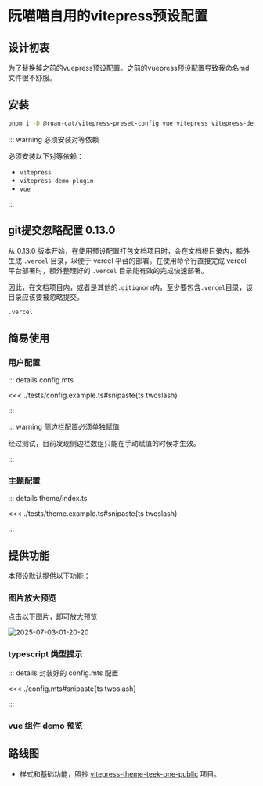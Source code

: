 # 阮喵喵自用的vitepress预设配置

## 设计初衷

为了替换掉之前的vuepress预设配置。之前的vuepress预设配置导致我命名md文件很不舒服。

## 安装

```bash
pnpm i -D @ruan-cat/vitepress-preset-config vue vitepress vitepress-demo-plugin
```

::: warning 必须安装对等依赖

必须安装以下对等依赖：

- `vitepress`
- `vitepress-demo-plugin`
- `vue`

:::

## git提交忽略配置 <Badge type="tip">0.13.0</Badge>

从 0.13.0 版本开始，在使用预设配置打包文档项目时，会在文档根目录内，额外生成 `.vercel` 目录，以便于 vercel 平台的部署。在使用命令行直接完成 vercel 平台部署时，额外整理好的 `.vercel` 目录能有效的完成快速部署。

因此，在文档项目内，或者是其他的`.gitignore`内，至少要包含`.vercel`目录，该目录应该要被忽略提交。

```txt
.vercel
```

## 简易使用

### 用户配置

::: details config.mts

<<< ./tests/config.example.ts#snipaste{ts twoslash}

:::

::: warning 侧边栏配置必须单独赋值

经过测试，目前发现侧边栏数组只能在手动赋值的时候才生效。

:::

### 主题配置

::: details theme/index.ts

<<< ./tests/theme.example.ts#snipaste{ts twoslash}

:::

## 提供功能

本预设默认提供以下功能：

### 图片放大预览

点击以下图片，即可放大预览

![2025-07-03-01-20-20](https://s2.loli.net/2025/07/03/Bm9EQW2HSCy8FTa.png)

### typescript 类型提示

::: details 封装好的 config.mts 配置

<<< ./config.mts#snipaste{ts twoslash}

:::

### vue 组件 demo 预览

<!-- TODO: 待补充具体例子 -->

## 路线图

- 样式和基础功能，照抄 [vitepress-theme-teek-one-public](https://gitee.com/onlyonexl/vitepress-theme-teek-one-public) 项目。
